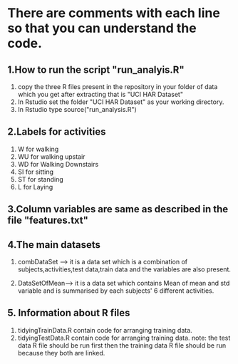 # There are comments with each line so that you can understand the code.

## 1.How to run the script "run_analyis.R"
1. copy the three R files present in the repository in your folder of data which you get after extracting that is "UCI HAR Dataset"
2. In Rstudio set the folder "UCI HAR Dataset" as your working directory.  
3. In Rstudio type source("run_analysis.R")

## 2.Labels for activities
1.  W for walking
2.  WU for walking upstair
3.  WD for Walking Downstairs
4.  SI for sitting
5.  ST for standing
6.  L for Laying

## 3.Column variables are same as described in the file "features.txt"

## 4.The main datasets
1.  combDataSet  --> it is a data set which is a combination of subjects,activities,test data,train data and the variables are also present.

2.  DataSetOfMean--> it is a data set which contains Mean of mean and std variable and is summarised by each subjects' 6 different 
                   activities.

## 5. Information about R files
1. tidyingTrainData.R contain code for arranging training data.
2. tidyingTestData.R contain code for arranging training data.
note: the test data R file should be run first then the training data R file should be run because they both are linked.
